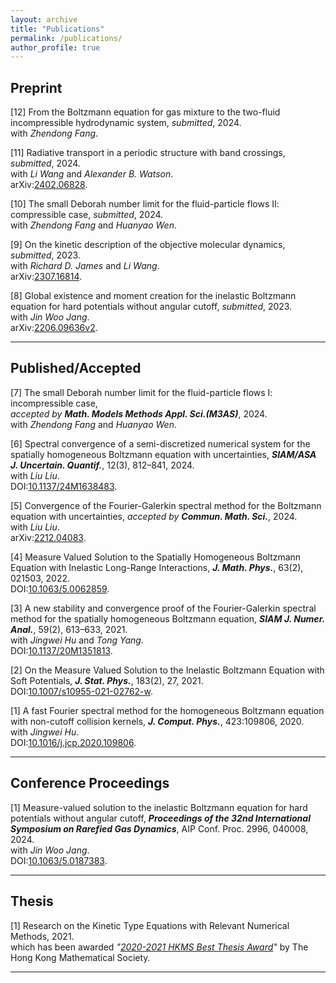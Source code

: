 ```yaml
---
layout: archive
title: "Publications"
permalink: /publications/
author_profile: true
---
```




Preprint 
-----------

[12] From the Boltzmann equation for gas mixture to the two-fluid incompressible hydrodynamic system, _submitted_, 2024.<br>
     with _Zhendong Fang_.<br>

[11] Radiative transport in a periodic structure with band crossings, _submitted_, 2024.<br>
     with _Li Wang_ and _Alexander B. Watson_.<br>
     arXiv:[2402.06828](http://arxiv.org/abs/2402.06828). 

[10] The small Deborah number limit for the fluid-particle flows II: compressible case, _submitted_, 2024.<br>
     with _Zhendong Fang_ and _Huanyao Wen_.<br>

[9] On the kinetic description of the objective molecular dynamics, _submitted_, 2023.<br>
     with _Richard D. James_ and _Li Wang_.<br>
     arXiv:[2307.16814](https://arxiv.org/abs/2307.16814). 

[8] Global existence and moment creation for the inelastic Boltzmann equation for hard potentials without angular cutoff, _submitted_, 2023.<br>
     with _Jin Woo Jang_.<br>
     arXiv:[2206.09636v2](https://arxiv.org/abs/2206.09636v2). 

-----------  

Published/Accepted
-----

[7] The small Deborah number limit for the fluid-particle flows I: incompressible case, <br>
_accepted by **Math. Models Methods Appl. Sci.(M3AS)**_, 2024.<br>
     with _Zhendong Fang_ and _Huanyao Wen_.<br>

[6] Spectral convergence of a semi-discretized numerical system for the spatially homogeneous Boltzmann equation with uncertainties, _**SIAM/ASA J. Uncertain. Quantif.**_, 12(3), 812–841, 2024.<br>
     with _Liu Liu_.<br>
     DOI:[10.1137/24M1638483](https://doi.org/10.1137/24M1638483). 

[5] Convergence of the Fourier-Galerkin spectral method for the Boltzmann equation with uncertainties, _accepted by **Commun. Math. Sci.**_, 2024.<br>
     with _Liu Liu_.<br>
     arXiv:[2212.04083](https://arxiv.org/abs/2212.04083). 

[4] Measure Valued Solution to the Spatially Homogeneous Boltzmann Equation with Inelastic Long-Range Interactions, _**J. Math. Phys.**_, 63(2), 021503, 2022.<br>
    DOI:[10.1063/5.0062859](https://doi.org/10.1063/5.0062859).

[3] A new stability and convergence proof of the Fourier-Galerkin spectral method for the spatially homogeneous Boltzmann equation, _**SIAM J. Numer. Anal.**_, 59(2), 613–633, 2021.<br>
    with _Jingwei Hu_ and _Tong Yang_.<br>
    DOI:[10.1137/20M1351813](https://doi.org/10.1137/20M1351813).
    
[2] On the Measure Valued Solution to the Inelastic Boltzmann Equation with Soft Potentials, _**J. Stat. Phys.**_, 183(2), 27, 2021. <br>
    DOI:[10.1007/s10955-021-02762-w](https://doi.org/10.1007/s10955-021-02762-w).

[1] A fast Fourier spectral method for the homogeneous Boltzmann equation with non-cutoff collision kernels, _**J. Comput. Phys.**_, 423:109806, 2020. <br>
    with _Jingwei Hu_.<br>
    DOI:[10.1016/j.jcp.2020.109806](https://doi.org/10.1016/j.jcp.2020.109806). 
    
 ---------


Conference Proceedings
------

[1] Measure-valued solution to the inelastic Boltzmann equation for hard potentials without angular cutoff, _**Proceedings of the 32nd International Symposium on Rarefied Gas Dynamics**_,  AIP Conf. Proc. 2996, 040008, 2024.<br> 
    with _Jin Woo Jang_.<br> 
    DOI:[10.1063/5.0187383](https://doi.org/10.1063/5.0187383).

---------

 
Thesis
-------
[1] Research on the Kinetic Type Equations with Relevant Numerical Methods, 2021.<br>
    which has been awarded _"[2020-2021 HKMS Best Thesis Award](/files/Best_Thesis_Award_KQ.pdf)"_ by The Hong Kong Mathematical Society.
    
-------
